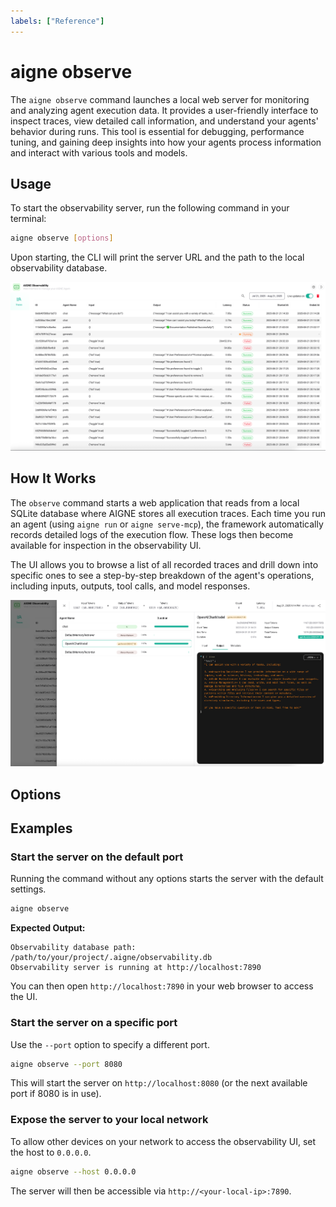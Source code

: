```yaml
---
labels: ["Reference"]
---
```


# aigne observe

The `aigne observe` command launches a local web server for monitoring and analyzing agent execution data. It provides a user-friendly interface to inspect traces, view detailed call information, and understand your agents' behavior during runs. This tool is essential for debugging, performance tuning, and gaining deep insights into how your agents process information and interact with various tools and models.

## Usage

To start the observability server, run the following command in your terminal:

```bash Usage icon=lucide:terminal
aigne observe [options]
```

Upon starting, the CLI will print the server URL and the path to the local observability database.

![AIGNE observability server running interface](../assets/observe/observe-running-interface.png)

## How It Works

The `observe` command starts a web application that reads from a local SQLite database where AIGNE stores all execution traces. Each time you run an agent (using `aigne run` or `aigne serve-mcp`), the framework automatically records detailed logs of the execution flow. These logs then become available for inspection in the observability UI.

The UI allows you to browse a list of all recorded traces and drill down into specific ones to see a step-by-step breakdown of the agent's operations, including inputs, outputs, tool calls, and model responses.

![Viewing call details in the AIGNE observability UI](../assets/observe/observe-view-call-details.png)

## Options

<x-field data-name="--host" data-type="string" data-default="localhost" data-desc="Specifies the host address for the server. Use `0.0.0.0` to expose the server to other devices on your local network."></x-field>
<x-field data-name="--port" data-type="number" data-default="7890" data-desc="Sets the port number for the server to listen on. If the specified port is unavailable, it will attempt to find the next available one. Can also be set via the `PORT` environment variable."></x-field>

## Examples

### Start the server on the default port

Running the command without any options starts the server with the default settings.

```bash Start with default settings icon=lucide:play
aigne observe
```

**Expected Output:**

```text Console Output
Observability database path: /path/to/your/project/.aigne/observability.db
Observability server is running at http://localhost:7890
```

You can then open `http://localhost:7890` in your web browser to access the UI.

### Start the server on a specific port

Use the `--port` option to specify a different port.

```bash Start on a custom port icon=lucide:play-circle
aigne observe --port 8080
```

This will start the server on `http://localhost:8080` (or the next available port if 8080 is in use).

### Expose the server to your local network

To allow other devices on your network to access the observability UI, set the host to `0.0.0.0`.

```bash Expose the server publicly icon=lucide:globe
aigne observe --host 0.0.0.0
```

The server will then be accessible via `http://<your-local-ip>:7890`.